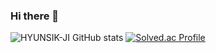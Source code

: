 ### Hi there 👋

<!--
**HYUNSIK-JI/HYUNSIK-JI** is a ✨ _special_ ✨ repository because its `README.md` (this file) appears on your GitHub profile.
Here are some ideas to get you started:

- 🔭 I’m currently working on ...
- 🌱 I’m currently learning ...
- 👯 I’m looking to collaborate on ...
- 🤔 I’m looking for help with ...
- 💬 Ask me about ...
- 📫 How to reach me: ...
- 😄 Pronouns: ...
- ⚡ Fun fact: ...
-->
![HYUNSIK-JI GitHub stats](https://github-readme-stats.vercel.app/api?username=HYUNSIK-JI&show_icons=true&theme=tokyonight) 
[![Solved.ac Profile](http://mazassumnida.wtf/api/generate_badge?boj=wlgustlra)](https://solved.ac/wlgustlra)
